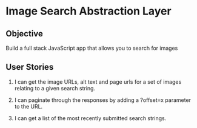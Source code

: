 # Image Search Abstraction Layer

## Objective
Build a full stack JavaScript app that allows you to search for images

## User Stories

1. I can get the image URLs, alt text and page urls for a set of images relating to a given search string.

2. I can paginate through the responses by adding a ?offset=x parameter to the URL.

3. I can get a list of the most recently submitted search strings.
